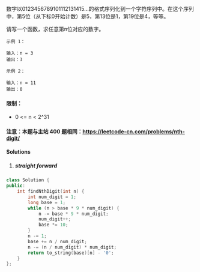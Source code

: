 数字以0123456789101112131415…的格式序列化到一个字符序列中。在这个序列中，第5位（从下标0开始计数）是5，第13位是1，第19位是4，等等。

请写一个函数，求任意第n位对应的数字。

 
```
示例 1：

输入：n = 3
输出：3

示例 2：

输入：n = 11
输出：0
```

 

#### 限制：

-    0 <= n < 2^31

#### 注意：本题与主站 400 题相同：https://leetcode-cn.com/problems/nth-digit/


#### Solutions

1. ##### straight forward

```cpp
class Solution {
public:
    int findNthDigit(int n) {
        int num_digit = 1;
        long base = 1;
        while (n > base * 9 * num_digit) {
            n -= base * 9 * num_digit;
            num_digit++;
            base *= 10;
        }
        n -= 1;
        base += n / num_digit;
        n -= (n / num_digit) * num_digit;
        return to_string(base)[n] - '0';
    }
};
```